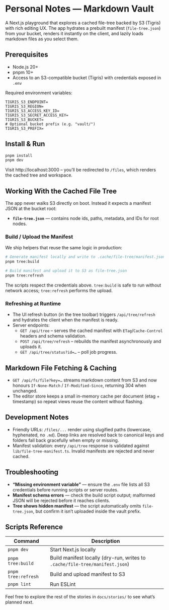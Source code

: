 # Personal Notes — Markdown Vault

A Next.js playground that explores a cached file-tree backed by S3 (Tigris) with rich editing UX. The app hydrates a prebuilt manifest (`file-tree.json`) from your bucket, renders it instantly on the client, and lazily loads markdown files as you select them.

## Prerequisites
- Node.js 20+
- pnpm 10+
- Access to an S3-compatible bucket (Tigris) with credentials exposed in `.env`

Required environment variables:
```
TIGRIS_S3_ENDPOINT=
TIGRIS_S3_REGION=
TIGRIS_S3_ACCESS_KEY_ID=
TIGRIS_S3_SECRET_ACCESS_KEY=
TIGRIS_S3_BUCKET=
# Optional bucket prefix (e.g. "vault/")
TIGRIS_S3_PREFIX=
```

## Install & Run
```bash
pnpm install
pnpm dev
```
Visit http://localhost:3000 – you’ll be redirected to `/files`, which renders the cached tree and workspace.

## Working With the Cached File Tree
The app never walks S3 directly on boot. Instead it expects a manifest JSON at the bucket root:

- **`file-tree.json`** — contains node ids, paths, metadata, and IDs for root nodes.

### Build / Upload the Manifest
We ship helpers that reuse the same logic in production:

```bash
# Generate manifest locally and write to .cache/file-tree/manifest.json (dry-run, pretty)
pnpm tree:build

# Build manifest and upload it to S3 as file-tree.json
pnpm tree:refresh
```

The scripts respect the credentials above. `tree:build` is safe to run without network access; `tree:refresh` performs the upload.

### Refreshing at Runtime
- The UI refresh button (in the tree toolbar) triggers `/api/tree/refresh` and hydrates the client when the manifest is ready.
- Server endpoints:
  - `GET /api/tree` – serves the cached manifest with `ETag`/`Cache-Control` headers and schema validation.
  - `POST /api/tree/refresh` – rebuilds the manifest asynchronously and uploads it.
  - `GET /api/tree/status?id=…` – poll job progress.

## Markdown File Fetching & Caching
- `GET /api/fs/file?key=…` streams markdown content from S3 and now honours `If-None-Match` / `If-Modified-Since`, returning 304 when unchanged.
- The editor store keeps a small in-memory cache per document (etag + timestamp) so repeat views reuse the content without flashing.

## Development Notes
- Friendly URLs: `/files/...` render using slugified paths (lowercase, hyphenated, no `.md`). Deep links are resolved back to canonical keys and folders fall back gracefully when empty or missing.
- Manifest validation: every `/api/tree` response is validated against `lib/file-tree-manifest.ts`. Invalid manifests are rejected and never cached.

## Troubleshooting
- **“Missing environment variable”** — ensure the `.env` file lists all S3 credentials before running scripts or server routes.
- **Manifest schema errors** — check the build script output; malformed JSON will be rejected before it reaches clients.
- **Tree shows hidden manifest** — the script automatically omits `file-tree.json`, but confirm it isn’t uploaded inside the vault prefix.

## Scripts Reference
| Command | Description |
|---------|-------------|
| `pnpm dev` | Start Next.js locally |
| `pnpm tree:build` | Build manifest locally (dry-run, writes to `.cache/file-tree/manifest.json`) |
| `pnpm tree:refresh` | Build and upload manifest to S3 |
| `pnpm lint` | Run ESLint |

Feel free to explore the rest of the stories in `docs/stories/` to see what’s planned next.
